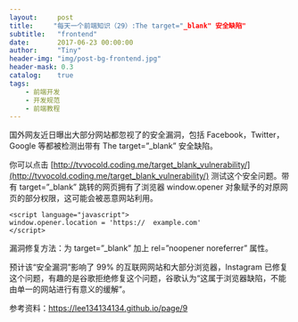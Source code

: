 ```yaml
---
layout:     post
title:     "每天一个前端知识（29）:The target="_blank" 安全缺陷"
subtitle:   "frontend"
date:       2017-06-23 00:00:00
author:     "Tiny"
header-img: "img/post-bg-frontend.jpg"
header-mask: 0.3
catalog:    true
tags:
    - 前端开发
    - 开发规范
    - 前端教程
---
```


国外网友近日曝出大部分网站都忽视了的安全漏洞，包括 Facebook，Twitter，Google 等都被检测出带有 The target=”_blank” 安全缺陷。

你可以点击 [http://tvvocold.coding.me/target_blank_vulnerability/](http://tvvocold.coding.me/target_blank_vulnerability/) 测试这个安全问题。带有 target=”_blank” 跳转的网页拥有了浏览器 window.opener 对象赋予的对原网页的部分权限，这可能会被恶意网站利用。

    <script language="javascript">
    window.opener.location = 'https://  example.com'
    </script>
    
漏洞修复方法：为 target=”_blank” 加上 rel=”noopener noreferrer” 属性。

预计该“安全漏洞”影响了 99% 的互联网网站和大部分浏览器，Instagram 已修复这个问题，有趣的是谷歌拒绝修复这个问题，谷歌认为“这属于浏览器缺陷，不能由单一的网站进行有意义的缓解”。

参考资料：https://lee134134134.github.io/page/9



